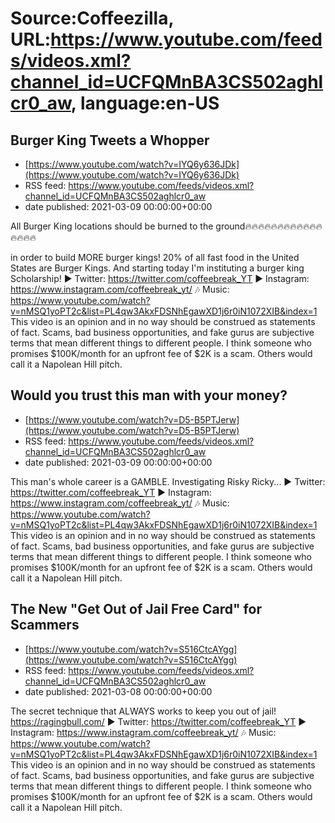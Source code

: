 # Source:Coffeezilla, URL:https://www.youtube.com/feeds/videos.xml?channel_id=UCFQMnBA3CS502aghlcr0_aw, language:en-US

## Burger King Tweets a Whopper
 - [https://www.youtube.com/watch?v=IYQ6y636JDk](https://www.youtube.com/watch?v=IYQ6y636JDk)
 - RSS feed: https://www.youtube.com/feeds/videos.xml?channel_id=UCFQMnBA3CS502aghlcr0_aw
 - date published: 2021-03-09 00:00:00+00:00

All Burger King locations should be burned to the ground🔥🔥🔥🔥🔥🔥🔥🔥🔥🔥🔥🔥🔥🔥🔥🔥

in order to build MORE burger kings! 20% of all fast food in the United States are Burger Kings. And starting today I'm instituting a burger king Scholarship!
► Twitter: https://twitter.com/coffeebreak_YT
► Instagram: https://www.instagram.com/coffeebreak_yt/
🎶 Music: https://www.youtube.com/watch?v=nMSQ1yoPT2c&list=PL4qw3AkxFDSNhEgawXD1j6r0iN1072XIB&index=1
This video is an opinion and in no way should be construed as statements of fact. Scams, bad business opportunities, and fake gurus are subjective terms that mean different things to different people. I think someone who promises $100K/month for an upfront fee of $2K is a scam. Others would call it a Napolean Hill pitch.

## Would you trust this man with your money?
 - [https://www.youtube.com/watch?v=D5-B5PTJerw](https://www.youtube.com/watch?v=D5-B5PTJerw)
 - RSS feed: https://www.youtube.com/feeds/videos.xml?channel_id=UCFQMnBA3CS502aghlcr0_aw
 - date published: 2021-03-09 00:00:00+00:00

This man's whole career is a GAMBLE. Investigating Risky Ricky...
► Twitter: https://twitter.com/coffeebreak_YT
► Instagram: https://www.instagram.com/coffeebreak_yt/
🎶 Music: https://www.youtube.com/watch?v=nMSQ1yoPT2c&list=PL4qw3AkxFDSNhEgawXD1j6r0iN1072XIB&index=1
This video is an opinion and in no way should be construed as statements of fact. Scams, bad business opportunities, and fake gurus are subjective terms that mean different things to different people. I think someone who promises $100K/month for an upfront fee of $2K is a scam. Others would call it a Napolean Hill pitch.

## The New "Get Out of Jail Free Card" for Scammers
 - [https://www.youtube.com/watch?v=S516CtcAYgg](https://www.youtube.com/watch?v=S516CtcAYgg)
 - RSS feed: https://www.youtube.com/feeds/videos.xml?channel_id=UCFQMnBA3CS502aghlcr0_aw
 - date published: 2021-03-08 00:00:00+00:00

The secret technique that ALWAYS works to keep you out of jail!
https://ragingbull.com/
► Twitter: https://twitter.com/coffeebreak_YT
► Instagram: https://www.instagram.com/coffeebreak_yt/
🎶 Music: https://www.youtube.com/watch?v=nMSQ1yoPT2c&list=PL4qw3AkxFDSNhEgawXD1j6r0iN1072XIB&index=1
This video is an opinion and in no way should be construed as statements of fact. Scams, bad business opportunities, and fake gurus are subjective terms that mean different things to different people. I think someone who promises $100K/month for an upfront fee of $2K is a scam. Others would call it a Napolean Hill pitch.

